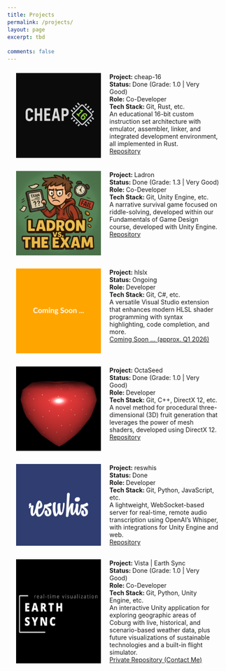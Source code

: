 ```yaml
---
title: Projects
permalink: /projects/
layout: page
excerpt: tbd

comments: false
---
```


<div class="flex-container">
  <img src="/assets/img/cheap_16_logo.png">
  <div>
    <strong>Project: </strong>cheap-16<br>
    <strong>Status: </strong>Done (Grade: 1.0 | Very Good)<br>
    <strong>Role: </strong>Co-Developer<br>
    <strong>Tech Stack: </strong>Git, Rust, etc.<br>
    An educational 16-bit custom instruction set architecture with emulator, assembler, linker, and integrated development environment, all implemented in Rust.<br>
    <a href="https://github.com/Masihtabaei/cheap-16" target="_blank">Repository</a>
  </div>
</div>

<div class="flex-container">
  <img src="/assets/img/ladron_logo.png">
  <div>
    <strong>Project: </strong>Ladron<br>
    <strong>Status: </strong>Done (Grade: 1.3 | Very Good)<br>
    <strong>Role: </strong>Co-Developer<br>
    <strong>Tech Stack: </strong>Git, Unity Engine, etc.<br>
    A narrative survival game focused on riddle-solving, developed within our Fundamentals of Game Design course, developed with Unity Engine.<br>
    <a href="https://github.com/Masihtabaei/ladron" target="_blank">Repository</a>
  </div>
</div>

<div class="flex-container">
  <img src="/assets/img/coming_soon_placeholder.svg">
  <div>
    <strong>Project: </strong>hlslx<br>
    <strong>Status: </strong>Ongoing<br>
    <strong>Role: </strong>Developer<br>
    <strong>Tech Stack: </strong>Git, C#, etc.<br>
    A versatile Visual Studio extension that enhances modern HLSL shader programming with syntax highlighting, code completion, and more.<br>
    <a href="" >Coming Soon ... (approx. Q1 2026)</a>
  </div>
</div>

<div class="flex-container">
  <img src="/assets/img/octa_seed_logo.png">
  <div>
    <strong>Project: </strong>OctaSeed<br>
    <strong>Status: </strong>Done (Grade: 1.0 | Very Good)<br>
    <strong>Role: </strong>Developer<br>
    <strong>Tech Stack: </strong>Git, C++, DirectX 12, etc.<br>
    A novel method for procedural three-dimensional (3D) fruit generation that leverages the power of mesh shaders, developed using DirectX 12.<br>
    <a href="https://github.com/Masihtabaei/octa-seed" target="_blank" >Repository</a>
  </div>
</div>

<div class="flex-container">
  <img src="/assets/img/reswhis_logo.png">
  <div>
    <strong>Project: </strong>reswhis<br>
    <strong>Status: </strong>Done<br>
    <strong>Role: </strong>Developer<br>
    <strong>Tech Stack: </strong>Git, Python, JavaScript, etc.<br>
    A lightweight, WebSocket-based server for real-time, remote audio transcription using OpenAI’s Whisper, with integrations for Unity Engine and web.<br>
    <a href="https://github.com/Masihtabaei/reswhis" target="_blank" >Repository</a>
  </div>
</div>

<div class="flex-container">
  <img src="/assets/img/vista_earth_sync_logo.png">
  <div>
    <strong>Project: </strong>Vista | Earth Sync<br>
    <strong>Status: </strong>Done (Grade: 1.0 | Very Good)<br>
    <strong>Role: </strong>Co-Developer<br>
    <strong>Tech Stack: </strong>Git, Python, Unity Engine, etc.<br>
    An interactive Unity application for exploring geographic areas of Coburg with live, historical, and scenario-based weather data, plus future visualizations of sustainable technologies and a built-in flight simulator.<br>
    <a href="">Private Repository (Contact Me)</a>
  </div>
</div>


<style>
.flex-container {
  display: flex;
  flex-wrap: nowrap;
  margin: 2%;

}

.flex-container > img {
  min-width: 25%;
  max-width: 40%;
  margin: 10px;

}
.flex-container > div {
  width: 75%;
  margin: 10px;
    text-align: left;
}

@media (max-width: 800px) {
  .flex-container {
    flex-direction: column;
    justify-content: center;
  }
  .flex-container > img {
      min-width: 100%;
  max-width: 100%;
    width: 100%;
  }
  .flex-container > div {
    width: 100%;
    text-align: center;
  }
}
</style>